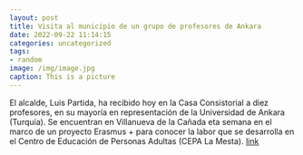 ```yaml
---
layout: post
title: Visita al municipio de un grupo de profesores de Ankara
date: 2022-09-22 11:14:15
categories: uncategorized
tags:
- random
image: /img/image.jpg
caption: This is a picture
---
```

El alcalde, Luis Partida, ha recibido hoy en la Casa Consistorial a diez profesores, en su mayoría en representación de la Universidad de Ankara (Turquía). Se encuentran en Villanueva de la Cañada eta semana en el marco de un proyecto Erasmus + para conocer la labor que se desarrolla en el Centro de Educación de Personas Adultas (CEPA La Mesta).  [link](https://www.ayto-villacanada.es/tu-ayuntamiento/visita-al-municipio-de-un-grupo-de-profesores-de-ankara/)
